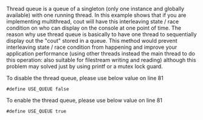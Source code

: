 Thread queue is a queue of a singleton (only one instance and globally available) with one running thread. In this example shows that if you are implementing multithread, cout will have this interleaving state / race condition on who can display on the console at one point of time. The reason why use thread queue is basically to have one thread to sequentially display out the "cout" stored in a queue. This method would prevent interleaving state / race condition from happening and improve your application performance (using other threads instead the main thread to do this operation: also suitable for filestream writing and reading) although this problem may solved just by using printf or a mutex lock guard.

To disable the thread queue, please use below value on line 81
```
#define USE_QUEUE false
```

To enable the thread queue, please use below value on line 81
```
#define USE_QUEUE true
```